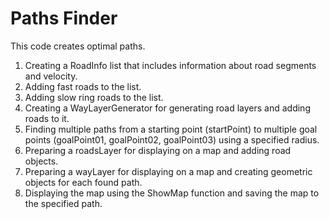 ﻿
# Paths Finder

This code creates optimal paths.

1. Creating a RoadInfo list that includes information about road segments and velocity.
2. Adding fast roads to the list.
3. Adding slow ring roads to the list.
4. Creating a WayLayerGenerator for generating road layers and adding roads to it.
5. Finding multiple paths from a starting point (startPoint) to multiple goal points (goalPoint01, goalPoint02, goalPoint03) using a specified radius.
6. Preparing a roadsLayer for displaying on a map and adding road objects.
7. Preparing a wayLayer for displaying on a map and creating geometric objects for each found path.
8. Displaying the map using the ShowMap function and saving the map to the specified path.
